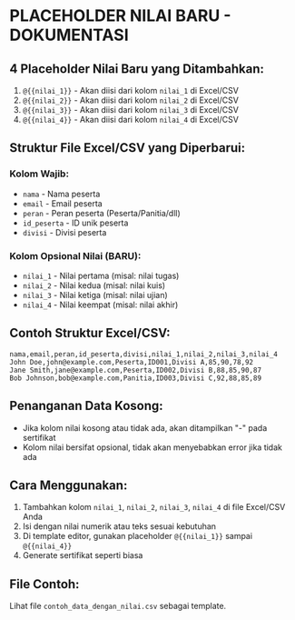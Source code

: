 # PLACEHOLDER NILAI BARU - DOKUMENTASI

## 4 Placeholder Nilai Baru yang Ditambahkan:

1. `@{{nilai_1}}` - Akan diisi dari kolom `nilai_1` di Excel/CSV
2. `@{{nilai_2}}` - Akan diisi dari kolom `nilai_2` di Excel/CSV  
3. `@{{nilai_3}}` - Akan diisi dari kolom `nilai_3` di Excel/CSV
4. `@{{nilai_4}}` - Akan diisi dari kolom `nilai_4` di Excel/CSV

## Struktur File Excel/CSV yang Diperbarui:

### Kolom Wajib:
- `nama` - Nama peserta
- `email` - Email peserta  
- `peran` - Peran peserta (Peserta/Panitia/dll)
- `id_peserta` - ID unik peserta
- `divisi` - Divisi peserta

### Kolom Opsional Nilai (BARU):
- `nilai_1` - Nilai pertama (misal: nilai tugas)
- `nilai_2` - Nilai kedua (misal: nilai kuis)
- `nilai_3` - Nilai ketiga (misal: nilai ujian)
- `nilai_4` - Nilai keempat (misal: nilai akhir)

## Contoh Struktur Excel/CSV:

```
nama,email,peran,id_peserta,divisi,nilai_1,nilai_2,nilai_3,nilai_4
John Doe,john@example.com,Peserta,ID001,Divisi A,85,90,78,92
Jane Smith,jane@example.com,Peserta,ID002,Divisi B,88,85,90,87
Bob Johnson,bob@example.com,Panitia,ID003,Divisi C,92,88,85,89
```

## Penanganan Data Kosong:
- Jika kolom nilai kosong atau tidak ada, akan ditampilkan "-" pada sertifikat
- Kolom nilai bersifat opsional, tidak akan menyebabkan error jika tidak ada

## Cara Menggunakan:
1. Tambahkan kolom `nilai_1`, `nilai_2`, `nilai_3`, `nilai_4` di file Excel/CSV Anda
2. Isi dengan nilai numerik atau teks sesuai kebutuhan
3. Di template editor, gunakan placeholder `@{{nilai_1}}` sampai `@{{nilai_4}}`
4. Generate sertifikat seperti biasa

## File Contoh:
Lihat file `contoh_data_dengan_nilai.csv` sebagai template.
